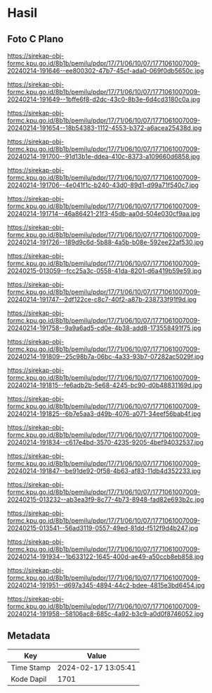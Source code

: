 # Hasil

## Foto C Plano

https://sirekap-obj-formc.kpu.go.id/8b1b/pemilu/pdpr/17/71/06/10/07/1771061007009-20240214-191646--ee800302-47b7-45cf-ada0-069f0db5650c.jpg

https://sirekap-obj-formc.kpu.go.id/8b1b/pemilu/pdpr/17/71/06/10/07/1771061007009-20240214-191649--1bffe6f8-d2dc-43c0-8b3e-6d4cd3180c0a.jpg

https://sirekap-obj-formc.kpu.go.id/8b1b/pemilu/pdpr/17/71/06/10/07/1771061007009-20240214-191654--18b54383-1112-4553-b372-a6acea25438d.jpg

https://sirekap-obj-formc.kpu.go.id/8b1b/pemilu/pdpr/17/71/06/10/07/1771061007009-20240214-191700--91d13b1e-ddea-410c-8373-a109660d6858.jpg

https://sirekap-obj-formc.kpu.go.id/8b1b/pemilu/pdpr/17/71/06/10/07/1771061007009-20240214-191706--4e041f1c-b240-43d0-89d1-d99a71f540c7.jpg

https://sirekap-obj-formc.kpu.go.id/8b1b/pemilu/pdpr/17/71/06/10/07/1771061007009-20240214-191714--46a86421-21f3-45db-aa0d-504e030cf9aa.jpg

https://sirekap-obj-formc.kpu.go.id/8b1b/pemilu/pdpr/17/71/06/10/07/1771061007009-20240214-191726--189d9c6d-5b88-4a5b-b08e-592ee22af530.jpg

https://sirekap-obj-formc.kpu.go.id/8b1b/pemilu/pdpr/17/71/06/10/07/1771061007009-20240215-013059--fcc25a3c-0558-41da-8201-d6a419b59e59.jpg

https://sirekap-obj-formc.kpu.go.id/8b1b/pemilu/pdpr/17/71/06/10/07/1771061007009-20240214-191747--2df122ce-c8c7-40f2-a87b-238733f91f9d.jpg

https://sirekap-obj-formc.kpu.go.id/8b1b/pemilu/pdpr/17/71/06/10/07/1771061007009-20240214-191758--9a9a6ad5-cd0e-4b38-add8-173558491f75.jpg

https://sirekap-obj-formc.kpu.go.id/8b1b/pemilu/pdpr/17/71/06/10/07/1771061007009-20240214-191809--25c98b7a-06bc-4a33-93b7-07282ac5029f.jpg

https://sirekap-obj-formc.kpu.go.id/8b1b/pemilu/pdpr/17/71/06/10/07/1771061007009-20240214-191815--fe6adb2b-5e68-4245-bc90-d0b48831169d.jpg

https://sirekap-obj-formc.kpu.go.id/8b1b/pemilu/pdpr/17/71/06/10/07/1771061007009-20240214-191825--6b7e5aa3-d49b-4076-a071-34eef56bab4f.jpg

https://sirekap-obj-formc.kpu.go.id/8b1b/pemilu/pdpr/17/71/06/10/07/1771061007009-20240214-191834--c617e4bd-3570-4235-9205-4bef94032537.jpg

https://sirekap-obj-formc.kpu.go.id/8b1b/pemilu/pdpr/17/71/06/10/07/1771061007009-20240214-191847--be91de92-0f58-4b63-af83-11db4d352233.jpg

https://sirekap-obj-formc.kpu.go.id/8b1b/pemilu/pdpr/17/71/06/10/07/1771061007009-20240215-013232--ab3ea3f9-8c77-4b73-8948-fad82e693b2c.jpg

https://sirekap-obj-formc.kpu.go.id/8b1b/pemilu/pdpr/17/71/06/10/07/1771061007009-20240215-013541--56ad3119-0557-49ed-81dd-f512f9d4b247.jpg

https://sirekap-obj-formc.kpu.go.id/8b1b/pemilu/pdpr/17/71/06/10/07/1771061007009-20240214-191934--1b633122-1645-400d-ae49-a50ccb8eb858.jpg

https://sirekap-obj-formc.kpu.go.id/8b1b/pemilu/pdpr/17/71/06/10/07/1771061007009-20240214-191951--d697a345-4894-44c2-bdee-4815e3bd6454.jpg

https://sirekap-obj-formc.kpu.go.id/8b1b/pemilu/pdpr/17/71/06/10/07/1771061007009-20240214-191958--58106ac8-685c-4a92-b3c9-a0d0f8746052.jpg


## Metadata

| Key        | Value               |
| ---------- | ------------------- |
| Time Stamp | 2024-02-17 13:05:41 |
| Kode Dapil | 1701                |



